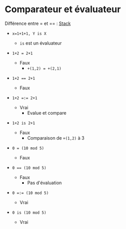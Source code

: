 # Comparateur et évaluateur
Différence entre = et == : [Stack](http://stackoverflow.com/questions/8219555/what-is-the-difference-between-and-in-prolog)

* ``` x=1+1+1, Y is X ```
    * ` is ` est un évaluateur
* ``` 1+2 = 2+1 ```
    * Faux
        * ``` +(1,2) = +(2,1) ```
* ``` 1+2 == 2+1 ```
    * Faux
* ``` 1+2 =:= 2+1 ```
    * Vrai
        * Evalue et compare
* ``` 1+2 is 2+1 ```
    * Faux
        * Comparaison de `+(1,2)` à 3

* ``` 0 = (10 mod 5) ```
    * Faux
* ``` 0 == (10 mod 5) ```
    * Faux
        * Pas d'évaluation
* ``` 0 =:= (10 mod 5) ```
    * Vrai
* ``` 0 is (10 mod 5) ```
    * Vrai
